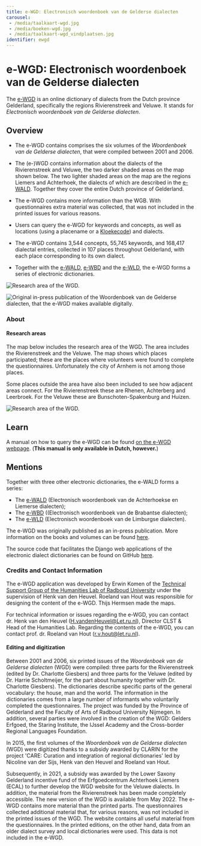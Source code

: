 ```yaml
---
title: e-WGD: Electronisch woordenboek van de Gelderse dialecten
carousel:
 - /media/taalkaart-wgd.jpg
 - /media/boeken-wgd.jpg
 - /media/taalkaart-wgd_vindplaatsen.jpg
identifier: ewgd
---
```


# e-WGD: Electronisch woordenboek van de Gelderse dialecten

The [e-WGD](https://e-wgd.nl/) is an online dictionary of dialects from the Dutch province Gelderland, specifically the regions Rivierenstreek and Veluwe. It stands for *Electronisch woordenboek van de Gelderse dialecten*.

## Overview

* The e-WGD contains comprises the six volumes of the *Woordenboek van de Gelderse dialecten*, that were compiled between 2001 and 2006.

* The (e-)WGD contains information about the dialects of the Rivierenstreek and Veluwe, the two darker shaded areas on the map shown below. The two lighter shaded areas on the map are the regions Liemers and Achterhoek, the dialects of which are described in the [e-WALD](https://www.ineo.tools/resources/ewald). Together they cover the entire Dutch province of Gelderland.

* The e-WGD contains more information than the WGB. With questionnaires extra material was collected, that was not included in the printed issues for various reasons.

* Users can query the e-WGD for keywords and concepts, as well as locations (using a placename or a [Kloekecode](https://kloeke.meertens.knaw.nl/)) and dialects.

* The e-WGD contains 3,544 concepts, 55,745 keywords, and 168,417 dialectal entries, collected in 107 places throughout Gelderland, with each place corresponding to its own dialect.

* Together with the [e-WALD](https://www.ineo.tools/resources/ewald), [e-WBD](https://www.ineo.tools/resources/ewbd) and the [e-WLD](https://www.ineo.tools/resources/ewld), the e-WGD forms a series of electronic dictionaries.

![Research area of the WGD.](./../media/taalkaart-wgd.jpg)

![Original in-press publication of the *Woordenboek van de Gelderse dialecten*, that the e-WGD makes available digitally.](./../media/boeken-wgd.jpg)

### About

#### Research areas
The map below includes the research area of the WGD. The area includes the Rivierenstreek and the Veluwe. The map shows which places participated; these are the places where volunteers were found to complete the questionnaires. Unfortunately the city of Arnhem is not among those places.

Some places outside the area have also been included to see how adjacent areas connect. For the Rivierenstreek these are Rhenen, Achterberg and Leerbroek. For the Veluwe these are Bunschoten-Spakenburg and Huizen.

![Research area of the WGD.](./../media/taalkaart-wgd_vindplaatsen.jpg)



## Learn

A manual on how to query the e-WGD can be found [on the e-WGD webpage](https://e-wgd.nl/guide). (**This manual is only available in Dutch, however.**)

## Mentions

Together with three other electronic dictionaries, the e-WALD forms a series:
* The [e-WALD](https://www.ineo.tools/resources/ewald) (Electronisch woordenboek van de Achterhoekse en Liemerse dialecten);
* The [e-WBD](https://www.ineo.tools/resources/ewbd) ((Electronisch woordenboek van de Brabantse dialecten);
* The [e-WLD](https://www.ineo.tools/resources/ewld) (Electronisch woordenboek van de Limburgse dialecten).

The e-WGD was originally published as an in-press publication. More information on the books and volumes can be found [here](https://e-wgd.nl/delen).

The source code that facilitates the Django web applications of the electronic dialect dictionaries can be found on GitHub [here](https://github.com/ErwinKomen/RU-Wnd).

### Credits and Contact Information

The e-WGD application was developed by Erwin Komen of the [Technical Support Group of the Humanities Lab of Radboud University](https://www.ru.nl/facultyofarts/research/humanities-lab/our-labs/) under the supervision of Henk van den Heuvel. Roeland van Hout was responsible for designing the content of the e-WGD. Thijs Hermsen made the maps.

For technical information or issues regarding the e-WGD, you can contact dr. Henk van den Heuvel (H.vandenHeuvel@Let.ru.nl), Director CLST & Head of the Humanities Lab.
Regarding the contents of the e-WGD, you can contact prof. dr. Roeland van Hout (r.v.hout@let.ru.nl).

#### Editing and digitization

Between 2001 and 2006, six printed issues of the *Woordenboek van de Gelderse dialecten* (WGD) were compiled: three parts for the Rivierenstreek (edited by Dr. Charlotte Giesbers) and three parts for the Veluwe (edited by Dr. Harrie Scholtmeijer, for the part about humanity together with Dr. Charlotte Giesbers). The dictionaries describe specific parts of the general vocabulary: the house, man and the world. The information in the dictionaries comes from a large number of informants who voluntarily completed the questionnaires. The project was funded by the Province of Gelderland and the Faculty of Arts of Radboud University Nijmegen. In addition, several parties were involved in the creation of the WGD: Gelders Erfgoed, the Staring Institute, the IJssel Academy and the Cross-border Regional Languages Foundation.

In 2015, the first volumes of the *Woordenboek van de Gelderse dialecten* (WGD) were digitized thanks to a subsidy awarded by CLARIN for the project 'CARE: Curation and integration of regional dictionaries' led by Nicoline van der Sijs, Henk van den Heuvel and Roeland van Hout.

Subsequently, in 2021, a subsidy was awarded by the Lower Saxony Gelderland incentive fund of the Erfgoedcentrum Achterhoek Liemers (ECAL) to further develop the WGD website for the Veluwe dialects. In addition, the material from the Rivierenstreek has been made completely accessible. The new version of the WGD is available from May 2022. The e-WGD contains more material than the printed parts. The questionnaires collected additional material that, for various reasons, was not included in the printed issues of the WGD. The website contains all useful material from the questionnaires. In the printed editions, on the other hand, data from an older dialect survey and local dictionaries were used. This data is not included in the e-WGD.

